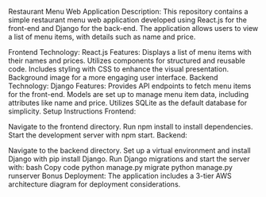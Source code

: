 Restaurant Menu Web Application
Description: This repository contains a simple restaurant menu web application developed using React.js for the front-end and Django for the back-end. The application allows users to view a list of menu items, with details such as name and price.

Frontend
Technology: React.js
Features:
Displays a list of menu items with their names and prices.
Utilizes components for structured and reusable code.
Includes styling with CSS to enhance the visual presentation.
Background image for a more engaging user interface.
Backend
Technology: Django
Features:
Provides API endpoints to fetch menu items for the front-end.
Models are set up to manage menu item data, including attributes like name and price.
Utilizes SQLite as the default database for simplicity.
Setup Instructions
Frontend:

Navigate to the frontend directory.
Run npm install to install dependencies.
Start the development server with npm start.
Backend:

Navigate to the backend directory.
Set up a virtual environment and install Django with pip install Django.
Run Django migrations and start the server with:
bash
Copy code
python manage.py migrate
python manage.py runserver
Bonus
Deployment: The application includes a 3-tier AWS architecture diagram for deployment considerations.
